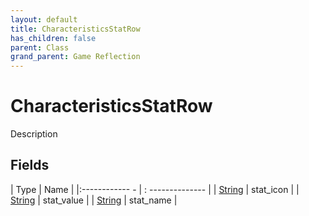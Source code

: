 ```yaml
---
layout: default
title: CharacteristicsStatRow
has_children: false
parent: Class
grand_parent: Game Reflection
---
```

# CharacteristicsStatRow
Description 

## Fields
| Type | Name |
|:------------ - | : -------------- |
| [String](game-reflection/components/string.md) | stat_icon |
| [String](game-reflection/components/string.md) | stat_value |
| [String](game-reflection/components/string.md) | stat_name |
